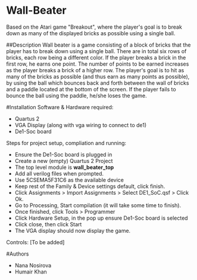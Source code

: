 # Wall-Beater
Based on the Atari game "Breakout", where the player's goal is to break down as many of the displayed bricks as possible using a single ball.

##Description
Wall beater is a game consisting of a block of bricks that the player has to break down using a single ball. There are in total six rows of bricks, each row being a different color. If the player breaks a brick in the first row, he earns one point. The number of points to be earned increases as the player breaks a brick of a higher row. The player's goal is to hit as many of the bricks as possible (and thus earn as many points as possible), by using the ball which bounces back and forth between the wall of bricks and a paddle located at the bottom of the screen. If the player fails to bounce the ball using the paddle, he/she loses the game.

#Installation
Software & Hardware required: 
  * Quartus 2 
  * VGA Display (along with vga wiring to connect to de1)
  * De1-Soc board

Steps for project setup, compliation and running:
  * Ensure the De1-Soc board is plugged in
  * Create a new (empty) Quartus 2 Project
  * The top level module is **wall_beater_top**
  * Add all verilog files when prompted. 
  * Use 5CSEMA5F31C6 as the available device
  * Keep rest of the Family & Device settings default, click finish. 
  * Click Assignments > Import Assignments > Select DE1_SoC.qsf > Click Ok.
  * Go to Processing, Start compilation (it will take some time to finish). 
  * Once finished, click Tools > Programmer
  * Click Hardware Setup, in the pop up ensure De1-Soc board is selected
  * Click close, then click Start
  * The VGA display should now display the game. 

Controls: 
[To be added]
  


#Authors
 * Nana Nosirova
 * Humair Khan
